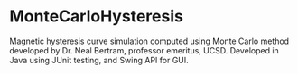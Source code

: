 MonteCarloHysteresis
====================

Magnetic hysteresis curve simulation computed using Monte Carlo method developed by Dr. Neal Bertram, professor emeritus, UCSD.
Developed in Java using JUnit testing, and Swing API for GUI.
